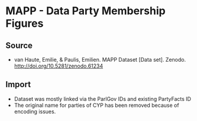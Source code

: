 # MAPP - Data Party Membership Figures

## Source

+ van Haute, Emilie, & Paulis, Emilien. MAPP Dataset [Data set]. Zenodo. http://doi.org/10.5281/zenodo.61234

## Import

+ Dataset was mostly linked via the ParlGov IDs and existing PartyFacts ID
+ The original name for parties of CYP has been removed because of encoding issues.
